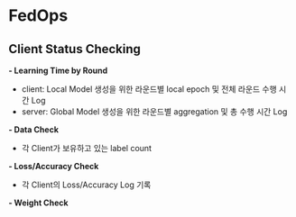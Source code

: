 # FedOps


## Client Status Checking

**- Learning Time by Round**
  - client: Local Model 생성을 위한 라운드별 local epoch 및 전체 라운드 수행 시간 Log
  - server: Global Model 생성을 위한 라운드별 aggregation 및 총 수행 시간 Log

**- Data Check**
  - 각 Client가 보유하고 있는 label count

**- Loss/Accuracy Check**
  - 각 Client의 Loss/Accuracy Log 기록

**- Weight Check**